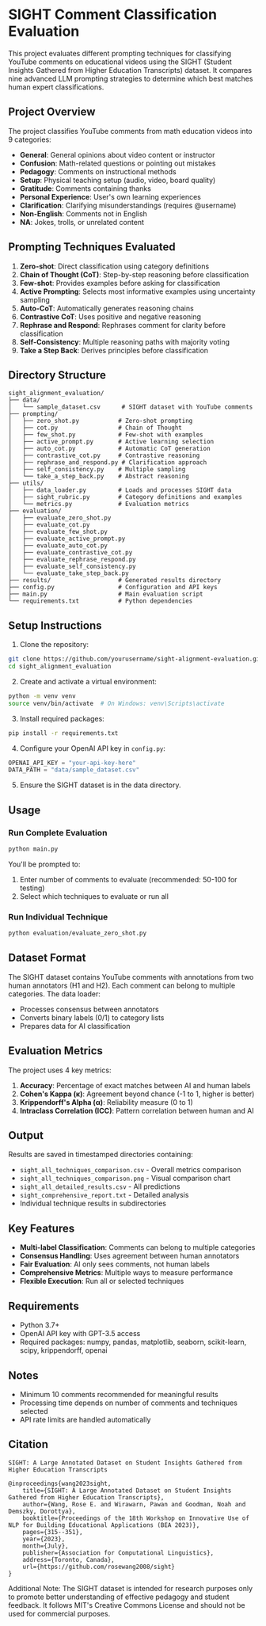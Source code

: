 # SIGHT Comment Classification Evaluation

This project evaluates different prompting techniques for classifying YouTube comments on educational videos using the SIGHT (Student Insights Gathered from Higher Education Transcripts) dataset. It compares nine advanced LLM prompting strategies to determine which best matches human expert classifications.

## Project Overview

The project classifies YouTube comments from math education videos into 9 categories:
- **General**: General opinions about video content or instructor
- **Confusion**: Math-related questions or pointing out mistakes
- **Pedagogy**: Comments on instructional methods
- **Setup**: Physical teaching setup (audio, video, board quality)
- **Gratitude**: Comments containing thanks
- **Personal Experience**: User's own learning experiences
- **Clarification**: Clarifying misunderstandings (requires @username)
- **Non-English**: Comments not in English
- **NA**: Jokes, trolls, or unrelated content

## Prompting Techniques Evaluated

1. **Zero-shot**: Direct classification using category definitions
2. **Chain of Thought (CoT)**: Step-by-step reasoning before classification
3. **Few-shot**: Provides examples before asking for classification
4. **Active Prompting**: Selects most informative examples using uncertainty sampling
5. **Auto-CoT**: Automatically generates reasoning chains
6. **Contrastive CoT**: Uses positive and negative reasoning
7. **Rephrase and Respond**: Rephrases comment for clarity before classification
8. **Self-Consistency**: Multiple reasoning paths with majority voting
9. **Take a Step Back**: Derives principles before classification

## Directory Structure

```
sight_alignment_evaluation/
├── data/
│   └── sample_dataset.csv      # SIGHT dataset with YouTube comments
├── prompting/
│   ├── zero_shot.py           # Zero-shot prompting
│   ├── cot.py                 # Chain of Thought
│   ├── few_shot.py            # Few-shot with examples
│   ├── active_prompt.py       # Active learning selection
│   ├── auto_cot.py            # Automatic CoT generation
│   ├── contrastive_cot.py     # Contrastive reasoning
│   ├── rephrase_and_respond.py # Clarification approach
│   ├── self_consistency.py    # Multiple sampling
│   └── take_a_step_back.py    # Abstract reasoning
├── utils/
│   ├── data_loader.py         # Loads and processes SIGHT data
│   ├── sight_rubric.py        # Category definitions and examples
│   └── metrics.py             # Evaluation metrics
├── evaluation/
│   ├── evaluate_zero_shot.py
│   ├── evaluate_cot.py
│   ├── evaluate_few_shot.py
│   ├── evaluate_active_prompt.py
│   ├── evaluate_auto_cot.py
│   ├── evaluate_contrastive_cot.py
│   ├── evaluate_rephrase_respond.py
│   ├── evaluate_self_consistency.py
│   └── evaluate_take_step_back.py
├── results/                   # Generated results directory
├── config.py                  # Configuration and API keys
├── main.py                    # Main evaluation script
└── requirements.txt           # Python dependencies
```

## Setup Instructions

1. Clone the repository:
```bash
git clone https://github.com/yourusername/sight-alignment-evaluation.git
cd sight_alignment_evaluation
```

2. Create and activate a virtual environment:
```bash
python -m venv venv
source venv/bin/activate  # On Windows: venv\Scripts\activate
```

3. Install required packages:
```bash
pip install -r requirements.txt
```

4. Configure your OpenAI API key in `config.py`:
```python
OPENAI_API_KEY = "your-api-key-here"
DATA_PATH = "data/sample_dataset.csv"
```

5. Ensure the SIGHT dataset is in the data directory.

## Usage

### Run Complete Evaluation
```bash
python main.py
```

You'll be prompted to:
1. Enter number of comments to evaluate (recommended: 50-100 for testing)
2. Select which techniques to evaluate or run all

### Run Individual Technique
```bash
python evaluation/evaluate_zero_shot.py
```

## Dataset Format

The SIGHT dataset contains YouTube comments with annotations from two human annotators (H1 and H2). Each comment can belong to multiple categories. The data loader:
- Processes consensus between annotators
- Converts binary labels (0/1) to category lists
- Prepares data for AI classification

## Evaluation Metrics

The project uses 4 key metrics:

1. **Accuracy**: Percentage of exact matches between AI and human labels
2. **Cohen's Kappa (κ)**: Agreement beyond chance (-1 to 1, higher is better)
3. **Krippendorff's Alpha (α)**: Reliability measure (0 to 1)
4. **Intraclass Correlation (ICC)**: Pattern correlation between human and AI

## Output

Results are saved in timestamped directories containing:
- `sight_all_techniques_comparison.csv` - Overall metrics comparison
- `sight_all_techniques_comparison.png` - Visual comparison chart
- `sight_all_detailed_results.csv` - All predictions
- `sight_comprehensive_report.txt` - Detailed analysis
- Individual technique results in subdirectories

## Key Features

- **Multi-label Classification**: Comments can belong to multiple categories
- **Consensus Handling**: Uses agreement between human annotators
- **Fair Evaluation**: AI only sees comments, not human labels
- **Comprehensive Metrics**: Multiple ways to measure performance
- **Flexible Execution**: Run all or selected techniques

## Requirements

- Python 3.7+
- OpenAI API key with GPT-3.5 access
- Required packages: numpy, pandas, matplotlib, seaborn, scikit-learn, scipy, krippendorff, openai

## Notes

- Minimum 10 comments recommended for meaningful results
- Processing time depends on number of comments and techniques selected
- API rate limits are handled automatically

## Citation

<!-- If using the SIGHT dataset, please cite:```-->
```
SIGHT: A Large Annotated Dataset on Student Insights Gathered from Higher Education Transcripts

@inproceedings{wang2023sight,
    title={SIGHT: A Large Annotated Dataset on Student Insights Gathered from Higher Education Transcripts},
    author={Wang, Rose E. and Wirawarn, Pawan and Goodman, Noah and Demszky, Dorottya},
    booktitle={Proceedings of the 18th Workshop on Innovative Use of NLP for Building Educational Applications (BEA 2023)},
    pages={315--351},
    year={2023},
    month={July},
    publisher={Association for Computational Linguistics},
    address={Toronto, Canada},
    url={https://github.com/rosewang2008/sight}
}
```
Additional Note: The SIGHT dataset is intended for research purposes only to promote better understanding of effective pedagogy and student feedback. It follows MIT's Creative Commons License and should not be used for commercial purposes.

